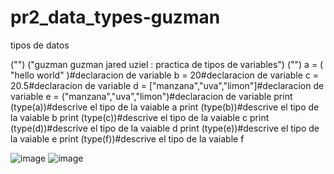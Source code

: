 # pr2_data_types-guzman
tipos de datos

("")
("guzman guzman jared uziel : practica de tipos de variables")
("")
a = ( "hello world" )#declaracion de variable
b = 20#declaracion de variable
c = 20.5#declaracion de variable
d = ["manzana","uva","limon"]#declaracion de variable
e = ("manzana","uva","limon")#declaracion de variable
print (type(a))#descrive el tipo de la vaiable a
print (type(b))#descrive el tipo de la vaiable b
print (type(c))#descrive el tipo de la vaiable c
print (type(d))#descrive el tipo de la vaiable d
print (type(e))#descrive el tipo de la vaiable e
print (type(f))#descrive el tipo de la vaiable f

![image](https://github.com/user-attachments/assets/c1d420d7-1f1c-4bdf-8e71-da65ea85f87c)
![image](https://github.com/user-attachments/assets/dc789cc1-921b-49af-98b2-b3aaa33f5429)

